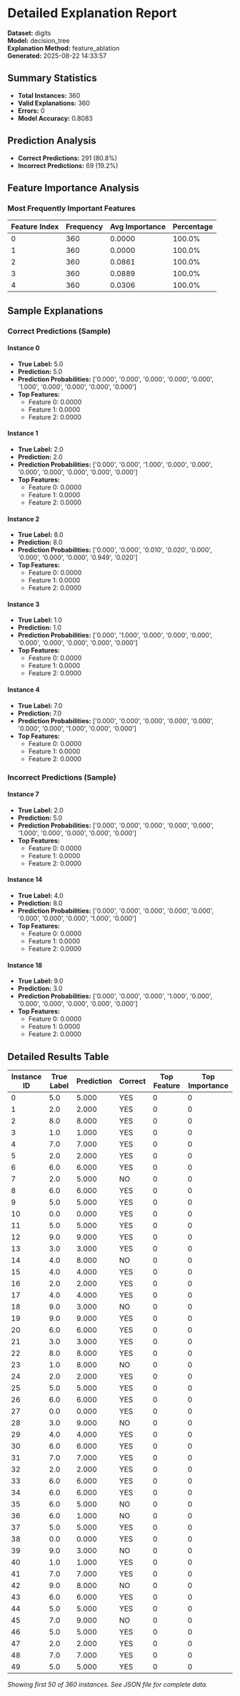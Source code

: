 # Detailed Explanation Report

**Dataset:** digits  
**Model:** decision_tree  
**Explanation Method:** feature_ablation  
**Generated:** 2025-08-22 14:33:57  

## Summary Statistics

- **Total Instances:** 360
- **Valid Explanations:** 360
- **Errors:** 0
- **Model Accuracy:** 0.8083

## Prediction Analysis

- **Correct Predictions:** 291 (80.8%)
- **Incorrect Predictions:** 69 (19.2%)

## Feature Importance Analysis

### Most Frequently Important Features

| Feature Index | Frequency | Avg Importance | Percentage |
|---------------|-----------|----------------|------------|
| 0 | 360 | 0.0000 | 100.0% |
| 1 | 360 | 0.0000 | 100.0% |
| 2 | 360 | 0.0861 | 100.0% |
| 3 | 360 | 0.0889 | 100.0% |
| 4 | 360 | 0.0306 | 100.0% |

## Sample Explanations

### Correct Predictions (Sample)

#### Instance 0

- **True Label:** 5.0
- **Prediction:** 5.0
- **Prediction Probabilities:** ['0.000', '0.000', '0.000', '0.000', '0.000', '1.000', '0.000', '0.000', '0.000', '0.000']
- **Top Features:**
  - Feature 0: 0.0000
  - Feature 1: 0.0000
  - Feature 2: 0.0000

#### Instance 1

- **True Label:** 2.0
- **Prediction:** 2.0
- **Prediction Probabilities:** ['0.000', '0.000', '1.000', '0.000', '0.000', '0.000', '0.000', '0.000', '0.000', '0.000']
- **Top Features:**
  - Feature 0: 0.0000
  - Feature 1: 0.0000
  - Feature 2: 0.0000

#### Instance 2

- **True Label:** 8.0
- **Prediction:** 8.0
- **Prediction Probabilities:** ['0.000', '0.000', '0.010', '0.020', '0.000', '0.000', '0.000', '0.000', '0.949', '0.020']
- **Top Features:**
  - Feature 0: 0.0000
  - Feature 1: 0.0000
  - Feature 2: 0.0000

#### Instance 3

- **True Label:** 1.0
- **Prediction:** 1.0
- **Prediction Probabilities:** ['0.000', '1.000', '0.000', '0.000', '0.000', '0.000', '0.000', '0.000', '0.000', '0.000']
- **Top Features:**
  - Feature 0: 0.0000
  - Feature 1: 0.0000
  - Feature 2: 0.0000

#### Instance 4

- **True Label:** 7.0
- **Prediction:** 7.0
- **Prediction Probabilities:** ['0.000', '0.000', '0.000', '0.000', '0.000', '0.000', '0.000', '1.000', '0.000', '0.000']
- **Top Features:**
  - Feature 0: 0.0000
  - Feature 1: 0.0000
  - Feature 2: 0.0000

### Incorrect Predictions (Sample)

#### Instance 7

- **True Label:** 2.0
- **Prediction:** 5.0
- **Prediction Probabilities:** ['0.000', '0.000', '0.000', '0.000', '0.000', '1.000', '0.000', '0.000', '0.000', '0.000']
- **Top Features:**
  - Feature 0: 0.0000
  - Feature 1: 0.0000
  - Feature 2: 0.0000

#### Instance 14

- **True Label:** 4.0
- **Prediction:** 8.0
- **Prediction Probabilities:** ['0.000', '0.000', '0.000', '0.000', '0.000', '0.000', '0.000', '0.000', '1.000', '0.000']
- **Top Features:**
  - Feature 0: 0.0000
  - Feature 1: 0.0000
  - Feature 2: 0.0000

#### Instance 18

- **True Label:** 9.0
- **Prediction:** 3.0
- **Prediction Probabilities:** ['0.000', '0.000', '0.000', '1.000', '0.000', '0.000', '0.000', '0.000', '0.000', '0.000']
- **Top Features:**
  - Feature 0: 0.0000
  - Feature 1: 0.0000
  - Feature 2: 0.0000

## Detailed Results Table

| Instance ID | True Label | Prediction | Correct | Top Feature | Top Importance |
|-------------|------------|------------|---------|-------------|----------------|
| 0 | 5.0 | 5.000 | YES | 0 | 0 |
| 1 | 2.0 | 2.000 | YES | 0 | 0 |
| 2 | 8.0 | 8.000 | YES | 0 | 0 |
| 3 | 1.0 | 1.000 | YES | 0 | 0 |
| 4 | 7.0 | 7.000 | YES | 0 | 0 |
| 5 | 2.0 | 2.000 | YES | 0 | 0 |
| 6 | 6.0 | 6.000 | YES | 0 | 0 |
| 7 | 2.0 | 5.000 | NO | 0 | 0 |
| 8 | 6.0 | 6.000 | YES | 0 | 0 |
| 9 | 5.0 | 5.000 | YES | 0 | 0 |
| 10 | 0.0 | 0.000 | YES | 0 | 0 |
| 11 | 5.0 | 5.000 | YES | 0 | 0 |
| 12 | 9.0 | 9.000 | YES | 0 | 0 |
| 13 | 3.0 | 3.000 | YES | 0 | 0 |
| 14 | 4.0 | 8.000 | NO | 0 | 0 |
| 15 | 4.0 | 4.000 | YES | 0 | 0 |
| 16 | 2.0 | 2.000 | YES | 0 | 0 |
| 17 | 4.0 | 4.000 | YES | 0 | 0 |
| 18 | 9.0 | 3.000 | NO | 0 | 0 |
| 19 | 9.0 | 9.000 | YES | 0 | 0 |
| 20 | 6.0 | 6.000 | YES | 0 | 0 |
| 21 | 3.0 | 3.000 | YES | 0 | 0 |
| 22 | 8.0 | 8.000 | YES | 0 | 0 |
| 23 | 1.0 | 8.000 | NO | 0 | 0 |
| 24 | 2.0 | 2.000 | YES | 0 | 0 |
| 25 | 5.0 | 5.000 | YES | 0 | 0 |
| 26 | 6.0 | 6.000 | YES | 0 | 0 |
| 27 | 0.0 | 0.000 | YES | 0 | 0 |
| 28 | 3.0 | 9.000 | NO | 0 | 0 |
| 29 | 4.0 | 4.000 | YES | 0 | 0 |
| 30 | 6.0 | 6.000 | YES | 0 | 0 |
| 31 | 7.0 | 7.000 | YES | 0 | 0 |
| 32 | 2.0 | 2.000 | YES | 0 | 0 |
| 33 | 6.0 | 6.000 | YES | 0 | 0 |
| 34 | 6.0 | 6.000 | YES | 0 | 0 |
| 35 | 6.0 | 5.000 | NO | 0 | 0 |
| 36 | 6.0 | 1.000 | NO | 0 | 0 |
| 37 | 5.0 | 5.000 | YES | 0 | 0 |
| 38 | 0.0 | 0.000 | YES | 0 | 0 |
| 39 | 9.0 | 3.000 | NO | 0 | 0 |
| 40 | 1.0 | 1.000 | YES | 0 | 0 |
| 41 | 7.0 | 7.000 | YES | 0 | 0 |
| 42 | 9.0 | 8.000 | NO | 0 | 0 |
| 43 | 6.0 | 6.000 | YES | 0 | 0 |
| 44 | 5.0 | 5.000 | YES | 0 | 0 |
| 45 | 7.0 | 9.000 | NO | 0 | 0 |
| 46 | 5.0 | 5.000 | YES | 0 | 0 |
| 47 | 2.0 | 2.000 | YES | 0 | 0 |
| 48 | 7.0 | 7.000 | YES | 0 | 0 |
| 49 | 5.0 | 5.000 | YES | 0 | 0 |

*Showing first 50 of 360 instances. See JSON file for complete data.*
